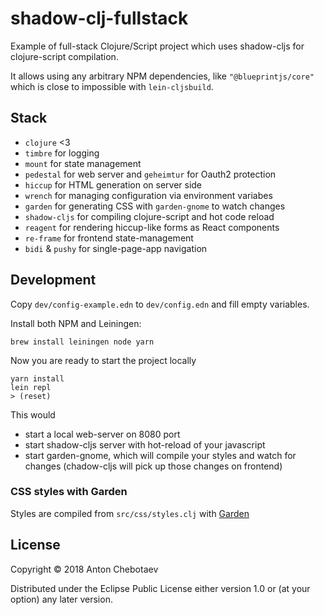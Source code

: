 # shadow-clj-fullstack

Example of full-stack Clojure/Script project which uses shadow-cljs for clojure-script compilation.

It allows using any arbitrary NPM dependencies, like `"@blueprintjs/core"` which is 
close to impossible with `lein-cljsbuild`.

## Stack

- `clojure` <3
- `timbre` for logging
- `mount` for state management
- `pedestal` for web server and `geheimtur` for Oauth2 protection
- `hiccup` for HTML generation on server side
- `wrench` for managing configuration via environment variabes
- `garden` for generating CSS with `garden-gnome` to watch changes
- `shadow-cljs` for compiling clojure-script and hot code reload
- `reagent` for rendering hiccup-like forms as React components
- `re-frame` for frontend state-management
- `bidi` & `pushy` for single-page-app navigation

## Development

Copy `dev/config-example.edn` to `dev/config.edn` and fill empty variables.

Install both NPM and Leiningen:

    brew install leiningen node yarn
    
Now you are ready to start the project locally

    yarn install
    lein repl
    > (reset)

This would
 
- start a local web-server on 8080 port
- start shadow-cljs server with hot-reload of your javascript
- start garden-gnome, which will compile your styles and watch for changes 
  (chadow-cljs will pick up those changes on frontend)
  
  
### CSS styles with Garden

Styles are compiled from `src/css/styles.clj` with [Garden](https://github.com/noprompt/garden)


## License

Copyright © 2018 Anton Chebotaev

Distributed under the Eclipse Public License either version 1.0 or (at
your option) any later version.
